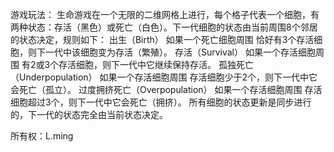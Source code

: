 游戏玩法：
生命游戏在一个无限的二维网格上进行，每个格子代表一个细胞，有两种状态：存活（黑色）或死亡（白色）。下一代细胞的状态由当前周围8个邻居的状态决定，规则如下：
出生（Birth）
如果一个死亡细胞周围 恰好有3个存活细胞，则下一代中该细胞变为存活（繁殖）。
存活（Survival）
如果一个存活细胞周围 有2或3个存活细胞，则下一代中它继续保持存活。
孤独死亡（Underpopulation）
如果一个存活细胞周围 存活细胞少于2个，则下一代中它会死亡（孤立）。
过度拥挤死亡（Overpopulation）
如果一个存活细胞周围 存活细胞超过3个，则下一代中它会死亡（拥挤）。
所有细胞的状态更新是同步进行的，下一代的状态完全由当前状态决定。

所有权：L.ming

